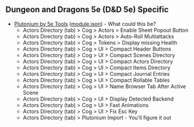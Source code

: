 ## Dungeon and Dragons 5e (D&D 5e) Specific

- [Plutonium by 5e Tools](https://wiki.5e.tools/index.php/FoundryTool_Install) ([module.json](https://get.5e.tools/plutonium/module.json)) - What could this be?
  - Actors Directory (tab) > Cog > Actors > Enable Sheet Popout Button
  - Actors Directory (tab) > Cog > Actors > Auto-Roll Multiattacks
  - Actors Directory (tab) > Cog > Tokens > Display missing Health
  - Actors Directory (tab) > Cog > UI > Compact Header Buttons
  - Actors Directory (tab) > Cog > UI > Compact Scenes Directory
  - Actors Directory (tab) > Cog > UI > Compact Actors Directory
  - Actors Directory (tab) > Cog > UI > Compact Items Directory 
  - Actors Directory (tab) > Cog > UI > Compact Journal Entries 
  - Actors Directory (tab) > Cog > UI > Compact Rollable Tables 
  - Actors Directory (tab) > Cog > UI > Name Browser Tab After Active Scene
  - Actors Directory (tab) > Cog > UI > Display Detected Backend
  - Actors Directory (tab) > Cog > UI > Fast Animations
  - Actors Directory (tab) > Cog > UI > Fix Esc Key
  - Actors Directory (tab) > Plutonium Import - You'll figure it out
